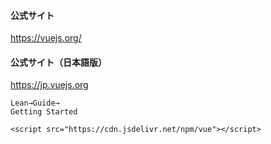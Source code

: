 #### 公式サイト 
https://vuejs.org/

#### 公式サイト（日本語版）
https://jp.vuejs.org

```
Lean→Guide→
Getting Started

<script src="https://cdn.jsdelivr.net/npm/vue"></script>
```


